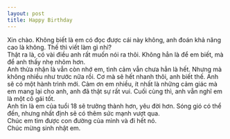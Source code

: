 ```yaml
---
layout: post
title: Happy Birthday
---
```


Xin chào. Không biết là em có đọc được cái này không, anh đoán khả năng cao là không. Thế thì viết làm gì nhỉ?  
Thật ra là, có vài điều anh rất muốn nói ra thôi. Không hẳn là để em biết, mà để anh thấy nhẹ nhõm hơn.  
Anh thừa nhận là vẫn còn nhớ em, tình cảm vẫn chưa hẳn là hết. Nhưng mà không nhiều như trước nữa rồi.
Cơ mà sẽ hết nhanh thôi, anh biết thế. Anh sẽ có một hành trình mới. Cảm ơn em nhiều, ít nhất là những cảm giác mà em mang lại cho anh, anh đã thật sự rất vui. Cuối cùng thì, anh vẫn nghĩ em là một cô gái tốt.  
Anh tin là em của tuổi 18 sẽ trưởng thành hơn, yêu đời hơn. Sóng gió có thể đến, nhưng nhất định sẽ có thêm sức mạnh vượt qua.  
Chúc em tìm được con đường của mình và đi hết nó.  
Chúc mừng sinh nhật em.